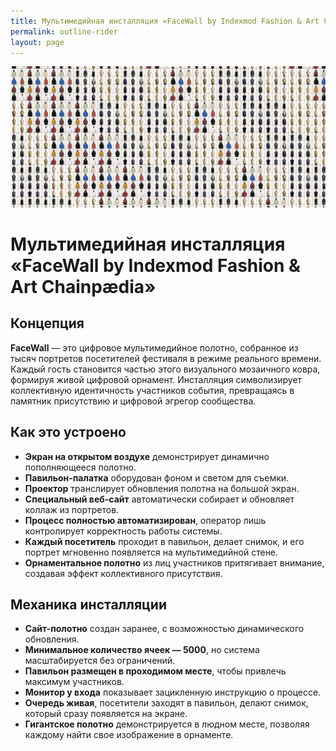 ```yaml
---
title: Мультимедийная инсталляция «FaceWall by Indexmod Fashion & Art Сhainpædia»
permalink: outline-rider
layout: page
---
```


![FaceWall](/facewall.png)


# Мультимедийная инсталляция «FaceWall by Indexmod Fashion & Art Сhainpædia»

## **Концепция**
**FaceWall** — это цифровое мультимедийное полотно, собранное из тысяч портретов посетителей фестиваля в режиме реального времени. Каждый гость становится частью этого визуального мозаичного ковра, формируя живой цифровой орнамент. Инсталляция символизирует коллективную идентичность участников события, превращаясь в памятник присутствию и цифровой эгрегор сообщества.

## **Как это устроено**
- **Экран на открытом воздухе** демонстрирует динамично пополняющееся полотно.
- **Павильон-палатка** оборудован фоном и светом для съемки.
- **Проектор** транслирует обновления полотна на большой экран.
- **Специальный веб-сайт** автоматически собирает и обновляет коллаж из портретов.
- **Процесс полностью автоматизирован**, оператор лишь контролирует корректность работы системы.
- **Каждый посетитель** проходит в павильон, делает снимок, и его портрет мгновенно появляется на мультимедийной стене.
- **Орнаментальное полотно** из лиц участников притягивает внимание, создавая эффект коллективного присутствия.

## **Механика инсталляции**
- **Сайт-полотно** создан заранее, с возможностью динамического обновления.
- **Минимальное количество ячеек — 5000**, но система масштабируется без ограничений.
- **Павильон размещен в проходимом месте**, чтобы привлечь максимум участников.
- **Монитор у входа** показывает зацикленную инструкцию о процессе.
- **Очередь живая**, посетители заходят в павильон, делают снимок, который сразу появляется на экране.
- **Гигантское полотно** демонстрируется в людном месте, позволяя каждому найти свое изображение в орнаменте.
